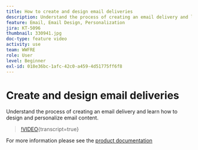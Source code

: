 ```yaml
---
title: How to create and design email deliveries
description: Understand the process of creating an email delivery and learn how to design and personalize email content.
feature: Email, Email Design, Personalization
jira: KT-5096
thumbnail: 330941.jpg
doc-type: feature video
activity: use
team: WWFRE
role: User
level: Beginner
exl-id: 018e36bc-1afc-42c0-a459-4d51775ff6f8
---
```

# Create and design email deliveries 

Understand the process of creating an email delivery and learn how to design and personalize email content.

>[!VIDEO](https://video.tv.adobe.com/v/330941?quality=12&learn=on){transcript=true}

For more information please see the [product documentation](https://experienceleague.adobe.com/docs/campaign-classic/using/sending-messages/sending-emails/defining-the-email-content.html)
